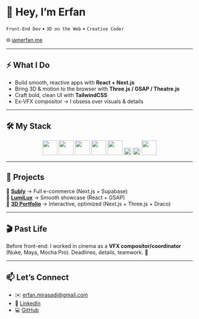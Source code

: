 # 👾 Hey, I’m Erfan

`Front-End Dev` • `3D on the Web` • `Creative Coder`

🌐 [iamerfan.me](https://iamerfan.me)  

---

## ⚡ What I Do
- Build smooth, reactive apps with **React + Next.js**
- Bring 3D & motion to the browser with **Three.js / GSAP / Theatre.js**
- Craft bold, clean UI with **TailwindCSS**
- Ex-VFX compositor → I obsess over visuals & details

---

## 🛠️ My Stack
<p align="center">
  <img src="https://cdn.jsdelivr.net/gh/devicons/devicon/icons/react/react-original.svg" height="40"/>
  <img src="https://cdn.jsdelivr.net/gh/devicons/devicon/icons/nextjs/nextjs-original.svg" height="40"/>
  <img src="https://cdn.jsdelivr.net/gh/devicons/devicon/icons/tailwindcss/tailwindcss-plain.svg" height="40"/>
  <img src="https://cdn.jsdelivr.net/gh/devicons/devicon/icons/javascript/javascript-original.svg" height="40"/>
  <img src="https://cdn.jsdelivr.net/gh/devicons/devicon/icons/threejs/threejs-original.svg" height="40"/>
  <img src="https://img.shields.io/badge/GSAP-Animation-88CE02?logo=greensock&logoColor=white" height="20"/>
  <img src="https://img.shields.io/badge/Theatre.js-Timeline-black" height="20"/>
  <img src="https://cdn.jsdelivr.net/gh/devicons/devicon/icons/supabase/supabase-original.svg" height="40"/>
</p>

---

## 🚀 Projects
🔹 **[Subly](https://subly.com)** → Full e-commerce (Next.js + Supabase)  
🔹 **[LumiLux](https://lumilux.com)** → Smooth showcase (React + GSAP)  
🔹 **[3D Portfolio](https://iamerfan.me)** → Interactive, optimized (Next.js + Three.js + Draco)  

---

## 🎬 Past Life
Before front-end: I worked in cinema as a **VFX compositor/coordinator** (Nuke, Maya, Mocha Pro). Deadlines, details, teamwork. 🎥

---

## 📫 Let’s Connect
- ✉️ [erfan.mirasadi@gmail.com](mailto:erfan.mirasadi@gmail.com)  
- 💼 [LinkedIn](https://linkedin.com/in/erfanmirasadi)  
- 💻 [GitHub](https://github.com/erfanmirasadi)
